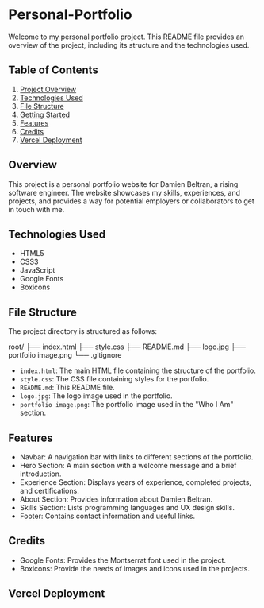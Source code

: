 # Personal-Portfolio

Welcome to my personal portfolio project. This README file provides an overview of the project, including its structure and the technologies used.

## Table of Contents

1. [Project Overview](#project-overview)
2. [Technologies Used](#technologies-used)
3. [File Structure](#file-structure)
4. [Getting Started](#getting-started)
5. [Features](#features)
6. [Credits](#Credits)
7. [Vercel Deployment](#Vercel-Deployment)

## Overview

This project is a personal portfolio website for Damien Beltran, a rising software engineer. The website showcases my skills, experiences, and projects, and provides a way for potential employers or collaborators to get in touch with me.

## Technologies Used

- HTML5
- CSS3
- JavaScript
- Google Fonts
- Boxicons

## File Structure
The project directory is structured as follows:

root/
├── index.html
├── style.css
├── README.md
├── logo.jpg
├── portfolio image.png
└── .gitignore

- `index.html`: The main HTML file containing the structure of the portfolio.
- `style.css`: The CSS file containing styles for the portfolio.
- `README.md`: This README file.
- `logo.jpg`: The logo image used in the portfolio.
- `portfolio image.png`: The portfolio image used in the "Who I Am" section.

## Features

- Navbar: A navigation bar with links to different sections of the portfolio.
- Hero Section: A main section with a welcome message and a brief introduction.
- Experience Section: Displays years of experience, completed projects, and certifications.
- About Section: Provides information about Damien Beltran.
- Skills Section: Lists programming languages and UX design skills.
- Footer: Contains contact information and useful links.

## Credits

- Google Fonts: Provides the Montserrat font used in the project.
- Boxicons: Provide the needs of images and icons used in the projects.

## Vercel Deployment
